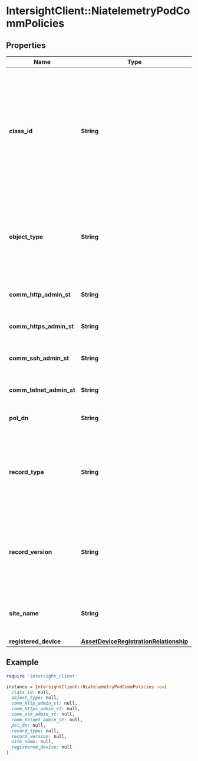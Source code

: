 # IntersightClient::NiatelemetryPodCommPolicies

## Properties

| Name | Type | Description | Notes |
| ---- | ---- | ----------- | ----- |
| **class_id** | **String** | The fully-qualified name of the instantiated, concrete type. This property is used as a discriminator to identify the type of the payload when marshaling and unmarshaling data. | [default to &#39;niatelemetry.PodCommPolicies&#39;] |
| **object_type** | **String** | The fully-qualified name of the instantiated, concrete type. The value should be the same as the &#39;ClassId&#39; property. | [default to &#39;niatelemetry.PodCommPolicies&#39;] |
| **comm_http_admin_st** | **String** | Comm Http Admin State of the Comm Pol in APIC. | [optional] |
| **comm_https_admin_st** | **String** | Comm Https Admin State of the Comm Pol in APIC. | [optional] |
| **comm_ssh_admin_st** | **String** | Comm Ssh Admin State of the Comm Pol in APIC. | [optional] |
| **comm_telnet_admin_st** | **String** | Comm Telnet Admin State of the Comm Pol in APIC. | [optional] |
| **pol_dn** | **String** | Dn of the Comm Pol in APIC. | [optional] |
| **record_type** | **String** | Type of record DCNM / APIC / SE. This determines the type of platform where inventory was collected. | [optional] |
| **record_version** | **String** | Version of record being pushed. This determines what was the API version for data available from the device. | [optional] |
| **site_name** | **String** | Name of the APIC site from which this data is being collected. | [optional] |
| **registered_device** | [**AssetDeviceRegistrationRelationship**](AssetDeviceRegistrationRelationship.md) |  | [optional] |

## Example

```ruby
require 'intersight_client'

instance = IntersightClient::NiatelemetryPodCommPolicies.new(
  class_id: null,
  object_type: null,
  comm_http_admin_st: null,
  comm_https_admin_st: null,
  comm_ssh_admin_st: null,
  comm_telnet_admin_st: null,
  pol_dn: null,
  record_type: null,
  record_version: null,
  site_name: null,
  registered_device: null
)
```

